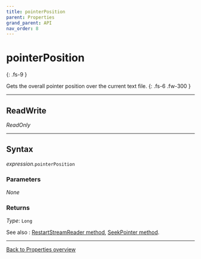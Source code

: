 ```yaml
---
title: pointerPosition
parent: Properties
grand_parent: API
nav_order: 8
---
```


# pointerPosition
{: .fs-9 }

Gets the overall pointer position over the current text file.
{: .fs-6 .fw-300 }

---

## ReadWrite

_ReadOnly_

---

## Syntax

*expression*.`pointerPosition`

### Parameters

_None_

### Returns

*Type*: `Long`

See also
: [RestartStreamReader method](https://ws-garcia.github.io/ECPTextStream/api/methods/restartstreamreader.html), [SeekPointer method](https://ws-garcia.github.io/ECPTextStream/api/methods/seekpointer.html).

---

[Back to Properties overview](https://ws-garcia.github.io/ECPTextStream/api/properties/)